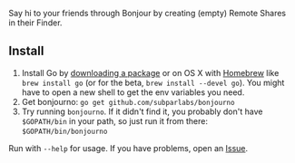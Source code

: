 Say hi to your friends through Bonjour by creating (empty) Remote Shares in
their Finder.

Install
-------

1. Install Go by [downloading a package](https://golang.org/dl/) or on OS X with [Homebrew](http://brew.sh/) like `brew install go` (or for the beta, `brew install --devel go`). You might have to open a new shell to get the env variables you need.
1. Get bonjourno: `go get github.com/subparlabs/bonjourno`
1. Try running `bonjourno`. If it didn't find it, you probably don't have `$GOPATH/bin` in your path, so just run it from there: `$GOPATH/bin/bonjourno`

Run with `--help` for usage. If you have problems, open an [Issue](https://github.com/SubparLabs/bonjourno/issues).
